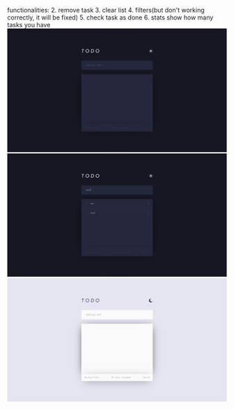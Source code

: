 functionalities:
2. remove task 
3. clear list 
4. filters(but don't working correctly, it will be fixed) 
5. check task as done 
6. stats show how many tasks you have
![ToDoApp in react ](/src/assets/screnshots/todoapp.png)
![1.	add task](/src/assets/screnshots/todoappAddTask.png) 
![7.change theme(to light or dark)](/src/assets/screnshots/todoappLight.png)
